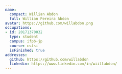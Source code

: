 ```yaml
---
name:
  compact: Willian Abdon
  full: Willian Pereira Abdon
avatar: https://github.com/willabdon.png
occupations:
- id: 20171370032
  type: student
  campus: ifpb-jp
  course: cstsi
  isFinished: true
addresses:
  github: https://github.com/willabdon
  linkedin: https://www.linkedin.com/in/wiillabdon/
---
```

